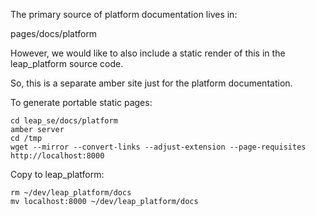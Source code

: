 The primary source of platform documentation lives in:

   pages/docs/platform

However, we would like to also include a static render of this in the
leap_platform source code.

So, this is a separate amber site just for the platform documentation.

To generate portable static pages:

    cd leap_se/docs/platform
    amber server
    cd /tmp
    wget --mirror --convert-links --adjust-extension --page-requisites http://localhost:8000

Copy to leap_platform:

    rm ~/dev/leap_platform/docs
    mv localhost:8000 ~/dev/leap_platform/docs
